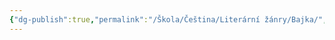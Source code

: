 ```yaml
---
{"dg-publish":true,"permalink":"/Škola/Čeština/Literární žánry/Bajka/","created":"2024-03-18T20:55:28.075+01:00","updated":"2024-03-13T18:24:12.104+01:00"}
---
```



